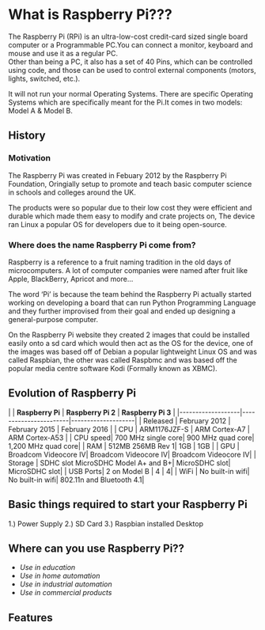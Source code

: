 # What is Raspberry Pi???

The Raspberry Pi (RPi) is an ultra-low-cost credit-card sized single board computer or a Programmable PC.You can connect a monitor, keyboard and mouse and use it as a regular PC.  
Other than being a PC, it also has a set of 40 Pins, which can be controlled using code, and those can be used to control external components (motors, lights, switched, etc.).  

It will not run your normal Operating Systems. There are specific Operating Systems which are specifically meant for the Pi.It comes in two models: Model A & Model B.



## History

### Motivation

The Raspberry Pi was created in Febuary 2012 by the Raspberry Pi Foundation, Oringially setup to promote and teach basic computer science in schools and colleges around the UK.  

The products were so popular due to their low cost they were efficient and durable which made them easy to modify and crate projects on, The device ran Linux a popular OS for developers due to it being open-source.  

### Where does the name Raspberry Pi come from?

Raspberry is a reference to a fruit naming tradition in the old days of microcomputers. A lot of computer companies were named after fruit like Apple, BlackBerry, Apricot and more...  

The word ‘Pi’ is because the team behind the Raspberry Pi actually started working on developing a board that can run Python Programming Language and they further improvised from their goal and ended up designing a general-purpose computer.  

On the Raspberry Pi website they created 2 images that could be installed easily onto a sd card which would then act as the OS for the device, one of the images was based off of Debian a popular lightweight Linux OS and was called Raspbian, the other was called Raspbmc and was based off the popular media centre software Kodi (Formally known as XBMC).  

## Evolution of Raspberry Pi

|      | **Raspberry Pi**  |  **Raspberry Pi 2**   | **Raspberry Pi 3** |
       |-------------------|-----------------------|--------------------|
       | Released | February 2012	 | February 2015	     | February 2016 |
       | CPU	 | ARM1176JZF-S	 | ARM Cortex-A7	     | ARM Cortex-A53 |
       | CPU speed| 700 MHz single core| 900 MHz quad core| 1,200 MHz quad core|
       | RAM	 | 512MB 256MB Rev 1| 1GB	             | 1GB            |
       | GPU	 | Broadcom Videocore IV| Broadcom Videocore IV| Broadcom Videocore IV|
       | Storage	 | SDHC slot MicroSDHC Model A+ and B+| MicroSDHC slot| MicroSDHC slot|
       | USB Ports| 2 on Model B	| 4 | 4|
       | WiFi	 | No built-in wifi| No built-in wifi| 802.11n and Bluetooth 4.1|
                  	

       

## Basic things required to start your Raspberry Pi

1.) Power Supply
2.) SD Card
3.) Raspbian installed Desktop

## Where can you use Raspberry Pi??

* _Use in education_
* _Use in home automation_
* _Use in industrial automation_
* _Use in commercial products_




	
	
	


## Features
